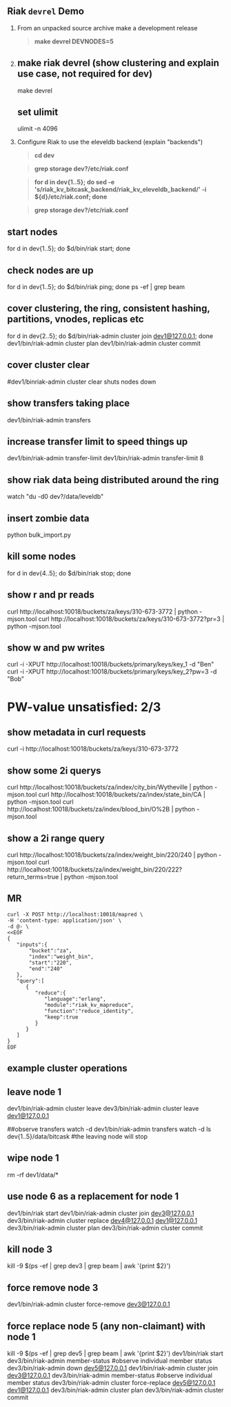 ## Riak `devrel` Demo

1. From an unpacked source archive make a development release
    >**make devrel DEVNODES=5**

1. 
    ## make riak devrel (show clustering and explain use case, not required for dev)
    make devrel

    ## set ulimit
    ulimit -n 4096

1. Configure Riak to use the eleveldb backend (explain "backends")
    >**cd dev**
    
    >**grep storage dev?/etc/riak.conf**
    
    >**for d in dev{1..5}; do sed -e 's/riak\_kv\_bitcask\_backend/riak\_kv\_eleveldb\_backend/' -i ${d}/etc/riak.conf; done**
    
    >**grep storage dev?/etc/riak.conf**

## start nodes
for d in dev{1..5}; do $d/bin/riak start; done

## check nodes are up
for d in dev{1..5}; do $d/bin/riak ping; done
ps -ef | grep beam

## cover clustering, the ring, consistent hashing, partitions, vnodes, replicas etc
for d in dev{2..5}; do $d/bin/riak-admin cluster join dev1@127.0.0.1; done
dev1/bin/riak-admin cluster plan
dev1/bin/riak-admin cluster commit

## cover cluster clear
#dev1/binriak-admin cluster clear shuts nodes down

## show transfers taking place
dev1/bin/riak-admin transfers

## increase transfer limit to speed things up
dev1/bin/riak-admin transfer-limit
dev1/bin/riak-admin transfer-limit 8

## show riak data being distributed around the ring
watch "du -d0 dev?/data/leveldb"

## insert zombie data
python bulk_import.py

## kill some nodes
for d in dev{4..5}; do $d/bin/riak stop; done

## show r and pr reads
curl http://localhost:10018/buckets/za/keys/310-673-3772 | python -mjson.tool
curl http://localhost:10018/buckets/za/keys/310-673-3772?pr=3 | python -mjson.tool

## show w and pw writes
curl -i -XPUT http://localhost:10018/buckets/primary/keys/key_1 -d "Ben"
curl -i -XPUT http://localhost:10018/buckets/primary/keys/key_2?pw=3 -d "Bob"
# PW-value unsatisfied: 2/3

## show metadata in curl requests
curl -i http://localhost:10018/buckets/za/keys/310-673-3772

## show some 2i querys
curl http://localhost:10018/buckets/za/index/city_bin/Wytheville | python -mjson.tool
curl http://localhost:10018/buckets/za/index/state_bin/CA | python -mjson.tool
curl http://localhost:10018/buckets/za/index/blood_bin/O%2B | python -mjson.tool

## show a 2i range query
curl http://localhost:10018/buckets/za/index/weight_bin/220/240 | python -mjson.tool
curl http://localhost:10018/buckets/za/index/weight_bin/220/222?return_terms=true | python -mjson.tool

## MR
    curl -X POST http://localhost:10018/mapred \
    -H 'content-type: application/json' \
    -d @- \
    <<EOF
    {
       "inputs":{
           "bucket":"za",
           "index":"weight_bin",
           "start":"220",
           "end":"240"
       },
       "query":[
          {
             "reduce":{
                "language":"erlang",
                "module":"riak_kv_mapreduce",
                "function":"reduce_identity",
                "keep":true
             }
          }
       ]
    }
    EOF

## example cluster operations

## leave node 1
dev1/bin/riak-admin cluster leave
dev3/bin/riak-admin cluster leave dev1@127.0.0.1

##observe transfers
watch -d dev1/bin/riak-admin transfers
watch -d ls dev{1..5}/data/bitcask
#the leaving node will stop

## wipe node 1
rm -rf dev1/data/*

## use node 6 as a replacement for node 1
dev1/bin/riak start
dev1/bin/riak-admin cluster join dev3@127.0.0.1
dev3/bin/riak-admin cluster replace dev4@127.0.0.1 dev1@127.0.0.1
dev3/bin/riak-admin cluster plan
dev3/bin/riak-admin cluster commit

## kill node 3
kill -9 $(ps -ef | grep dev3 | grep beam | awk '{print $2}')

## force remove node 3
dev1/bin/riak-admin cluster force-remove dev3@127.0.0.1

## force replace node 5 (any non-claimant) with node 1
kill -9 $(ps -ef | grep dev5 | grep beam | awk '{print $2}')
dev1/bin/riak start
dev3/bin/riak-admin member-status
#observe individual member status
dev3/bin/riak-admin down dev5@127.0.0.1
dev1/bin/riak-admin cluster join dev3@127.0.0.1
dev3/bin/riak-admin member-status
#observe individual member status
dev3/bin/riak-admin cluster force-replace dev5@127.0.0.1 dev1@127.0.0.1
dev3/bin/riak-admin cluster plan
dev3/bin/riak-admin cluster commit

